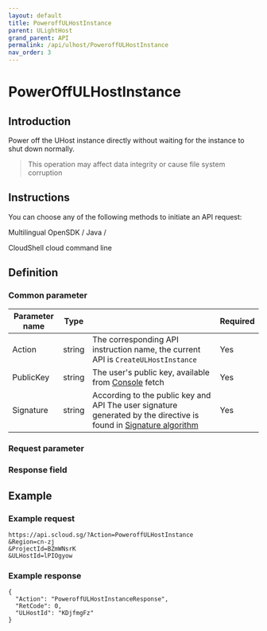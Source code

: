 ```yaml
---
layout: default
title: PoweroffULHostInstance
parent: ULightHost
grand_parent: API
permalink: /api/ulhost/PoweroffULHostInstance
nav_order: 3
---
```

# PowerOffULHostInstance
## Introduction
Power off the UHost instance directly without waiting for the instance to shut down normally.

> This operation may affect data integrity or cause file system corruption

## Instructions
You can choose any of the following methods to initiate an API request:

Multilingual OpenSDK / Java /

CloudShell cloud command line

## Definition
### Common parameter
| Parameter name | Type |  | Required |
| --- | --- | --- | --- |
| Action | string | The corresponding API instruction name, the current API is `CreateULHostInstance` | Yes |
| PublicKey | string | The user's public key, available from [Console](https://console.scloud.sg/uaccount/api_manage) fetch | Yes |
| Signature | string | According to the public key and API The user signature generated by the directive is found in [Signature algorithm](https://docs.scloud.sg/api/common/signature-algorithm) | Yes |

### Request parameter


### Response field 


## Example
### Example request
```
https://api.scloud.sg/?Action=PoweroffULHostInstance
&Region=cn-zj
&ProjectId=BZmWNsrK
&ULHostId=lPIOgyow
```
### Example response
```
{
  "Action": "PoweroffULHostInstanceResponse",
  "RetCode": 0,
  "ULHostId": "KDjfmgFz"
}
```